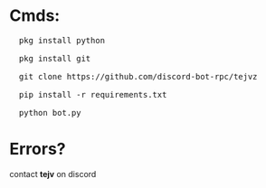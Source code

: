 # Cmds:

<pre>
  pkg install python
  
  pkg install git
  
  git clone https://github.com/discord-bot-rpc/tejvz
  
  pip install -r requirements.txt
  
  python bot.py
</pre>
# Errors?
contact **tejv** on discord
